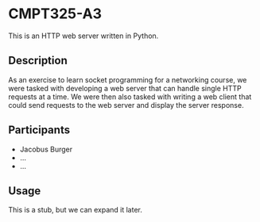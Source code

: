 # CMPT325-A3

This is an HTTP web server written in Python.

## Description

As an exercise to learn socket programming for a networking course, we were tasked with developing a web server that can handle single HTTP requests at a time. We were then also tasked with writing a web client that could send requests to the web server and display the server response.

## Participants

- Jacobus Burger
- ...
- ...

## Usage

This is a stub, but we can expand it later.
